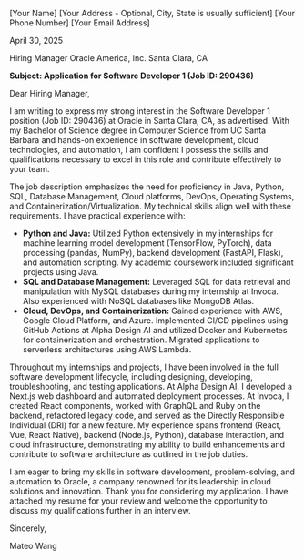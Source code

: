 [Your Name]
[Your Address - Optional, City, State is usually sufficient]
[Your Phone Number]
[Your Email Address]

April 30, 2025

Hiring Manager
Oracle America, Inc.
Santa Clara, CA

**Subject: Application for Software Developer 1 (Job ID: 290436)**

Dear Hiring Manager,

I am writing to express my strong interest in the Software Developer 1 position (Job ID: 290436) at Oracle in Santa Clara, CA, as advertised. With my Bachelor of Science degree in Computer Science from UC Santa Barbara and hands-on experience in software development, cloud technologies, and automation, I am confident I possess the skills and qualifications necessary to excel in this role and contribute effectively to your team.

The job description emphasizes the need for proficiency in Java, Python, SQL, Database Management, Cloud platforms, DevOps, Operating Systems, and Containerization/Virtualization. My technical skills align well with these requirements. I have practical experience with:
*   **Python and Java:** Utilized Python extensively in my internships for machine learning model development (TensorFlow, PyTorch), data processing (pandas, NumPy), backend development (FastAPI, Flask), and automation scripting. My academic coursework included significant projects using Java.
*   **SQL and Database Management:** Leveraged SQL for data retrieval and manipulation with MySQL databases during my internship at Invoca. Also experienced with NoSQL databases like MongoDB Atlas.
*   **Cloud, DevOps, and Containerization:** Gained experience with AWS, Google Cloud Platform, and Azure. Implemented CI/CD pipelines using GitHub Actions at Alpha Design AI and utilized Docker and Kubernetes for containerization and orchestration. Migrated applications to serverless architectures using AWS Lambda.

Throughout my internships and projects, I have been involved in the full software development lifecycle, including designing, developing, troubleshooting, and testing applications. At Alpha Design AI, I developed a Next.js web dashboard and automated deployment processes. At Invoca, I created React components, worked with GraphQL and Ruby on the backend, refactored legacy code, and served as the Directly Responsible Individual (DRI) for a new feature. My experience spans frontend (React, Vue, React Native), backend (Node.js, Python), database interaction, and cloud infrastructure, demonstrating my ability to build enhancements and contribute to software architecture as outlined in the job duties.

I am eager to bring my skills in software development, problem-solving, and automation to Oracle, a company renowned for its leadership in cloud solutions and innovation. Thank you for considering my application. I have attached my resume for your review and welcome the opportunity to discuss my qualifications further in an interview.

Sincerely,

Mateo Wang

